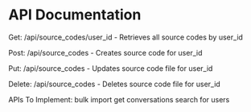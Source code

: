 # API Documentation

Get:
/api/source_codes/user_id - Retrieves all source codes by user_id

Post:
/api/source_codes - Creates source code for user_id

Put:
/api/source_codes - Updates source code file for user_id

Delete:
/api/source_codes - Deletes source code file for user_id

APIs To Implement:
bulk import
get conversations
search for users
